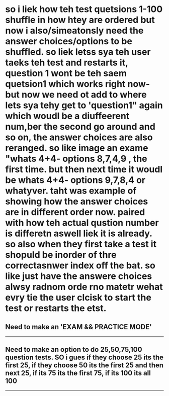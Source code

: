 
# so i liek how teh test quetsions 1-100 shuffle in how htey are ordered but now i also/simeatonsly need the answer choices/options to be shuffled. so liek letss sya teh user taeks teh test and restarts it, question 1 wont be teh saem quetsion1 which works right now- but now we need ot add to where lets sya tehy get to 'question1" again which woudl be a diuffeerent num,ber the second go around and so on, the answer choices are also reranged. so like image an exame "whats 4+4- options 8,7,4,9 , the first time. but then next time it woudl be whats 4+4- options 9,7,8,4 or whatyver. taht was example of showing how the answer choices are in different order now. paired with how teh actual qustion number is differetn aswell liek it is already. so also when they first take a test it shopuld be inorder of thre correctasnwer index off the bat. so like just have the answere choices alwsy radnom orde rno matetr wehat evry tie the user clcisk to start the test or restarts the etst.







## Need to make an 'EXAM && PRACTICE MODE'
-------------------------------------------------

## Need to make an option to do 25,50,75,100 question tests. SO i gues if they choose 25 its the first 25, if they choose 50 its the first 25 and then next 25, if its 75 its the first 75, if its 100 its all 100
----------------------------------------------------------------------------------------------------------------------------------------------------------------------------------

##
